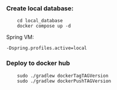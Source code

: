 ### Create local database:

```
    cd local_database
    docker compose up -d 
```

Spring VM:

``-Dspring.profiles.active=local``


### Deploy to docker hub

```
    sudo ./gradlew dockerTagTAGVersion
    sudo ./gradlew dockerPushTAGVersion
```
